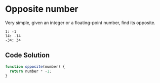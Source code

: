 # Opposite number

Very simple, given an integer or a floating-point number, find its opposite.

```
1: -1
14: -14
-34: 34
```

## Code Solution

```js
function opposite(number) {
  return number * -1;
}

```